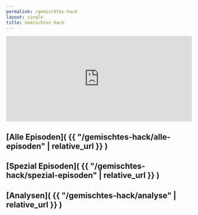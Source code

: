 ```yaml
---
permalink: /gemischtes-hack
layout: single
title: Gemischtes Hack
---
```


<iframe src="https://open.spotify.com/embed/show/7BTOsF2boKmlYr76BelijW?utm_source=generator&theme=0&t=0" width="100%" height="232" frameBorder="0" allowfullscreen="" allow="autoplay; clipboard-write; encrypted-media; fullscreen; picture-in-picture"></iframe>


## [Alle Episoden]( {{ "/gemischtes-hack/alle-episoden" | relative_url  }} )
## [Spezial Episoden]( {{ "/gemischtes-hack/spezial-episoden" | relative_url  }} )
## [Analysen]( {{ "/gemischtes-hack/analyse" | relative_url  }} )